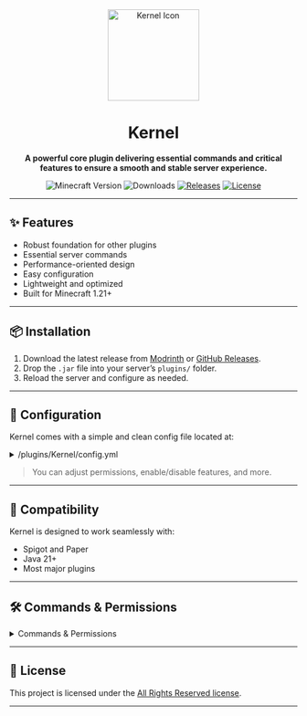 <div align="center">

<a href="https://modrinth.com/plugin/kernel/" target="_blank" title="Kernel on Modrinth">
  <img width="160px" alt="Kernel Icon" src="https://cdn.modrinth.com/data/cached_images/86832cb77c5fbd391f7c7018f3e8369baf08ed9c.png">
</a>

<a name="readme-top"></a>

# Kernel

**A powerful core plugin delivering essential commands and critical features to ensure a smooth and stable server
experience.**

![Minecraft Version][minecraft_version_img]
![Downloads][downloads_img]
[![Releases][releases_img]][releases_url]
[![License][repo_license_img]][repo_license_url]

</div>

---

## ✨ Features

- Robust foundation for other plugins
- Essential server commands
- Performance-oriented design
- Easy configuration
- Lightweight and optimized
- Built for Minecraft 1.21+

---

## 📦 Installation

1. Download the latest release from [Modrinth](https://modrinth.com/project/kernel#download)
   or [GitHub Releases][releases_url].
2. Drop the `.jar` file into your server’s `plugins/` folder.
3. Reload the server and configure as needed.

---

## 📁 Configuration

Kernel comes with a simple and clean config file located at:

<details>
<summary>/plugins/Kernel/config.yml</summary>

```yaml
## Kernel Configuration
```

</details>

> You can adjust permissions, enable/disable features, and more.

---

## 🧩 Compatibility

Kernel is designed to work seamlessly with:

* Spigot and Paper
* Java 21+
* Most major plugins

---

## 🛠️ Commands & Permissions

<details>
<summary>Commands & Permissions</summary>

| Command                | Description                                   | Permission                   |
|------------------------|-----------------------------------------------|------------------------------|
| `/kernel`              | Main command info/help.                       | `kernel.command.main`        |
| `/kernel help`         | Commands list.                                | `kernel.command.main.help`   |
| `/kernel reload`       | Reloads configuration.                        | `kernel.command.main.reload` |
| `/heal [player]`       | Heals a player to full health.                | `kernel.admin.heal`          |
| `/feed [player]`       | Fills a player's hunger to max.               | `kernel.admin.feed`          |
| `/fly [player]`        | Toggles flight mode.                          | `kernel.admin.fly`           |
| `/vanish [player]`     | Toggles vanish mode.                          | `kernel.admin.vanish`        |
| `/god [player]`        | Toggles god mode.                             | `kernel.admin.god`           |
| `/hat [player]`        | Puts the item in your hand on your head.      | `kernel.admin.hat`           |
| `/whois <player>`      | Displays detailed information about a player. | `kernel.admin.whois`         |
| `/broadcast <message>` | Sends a message to the entire server.         | `kernel.admin.broadcast`     |
| `/adminchat <msg>`     | Sends a message to admin chat.                | `kernel.admin.adminchat`     |
| `/freeze [player]`     | Freezes a player, preventing all actions.     | `kernel.admin.freeze`        |
| `/clearchat`           | Clears chat for all players.                  | `kernel.admin.clearchat`     |
| `/invsee <player>`     | Views another player's inventory.             | `kernel.admin.invsee`        |
| `/equsee <player>`     | Views another player's armors and offhand.    | `kernel.admin.equsee`        |
| `/endersee [player]`   | Views another player's ender chest.           | `kernel.admin.endersee`      |
| `/ping [player]`       | Checks connection latency.                    | `kernel.utility.ping`        |
| `/playtime [player]`   | Shows total playtime.                         | `kernel.utility.playtime`    |
| `/seen <player>`       | Shows when a player was last online.          | `kernel.utility.seen`        |
| `/afk`                 | Toggles AFK status.                           | `kernel.utility.afk`         |

</details>

---

## 📃 License

This project is licensed under the [All Rights Reserved license][repo_license_url].

---

[downloads_img]: https://img.shields.io/modrinth/dt/kernel?color=default

[releases_img]: https://img.shields.io/github/v/release/Lightre/kernel?color=aqua

[releases_url]: https://github.com/Lightre/kernel/releases

[repo_license_img]: https://img.shields.io/badge/license-ARR-yellow.svg

[repo_license_url]: https://github.com/Lightre/kernel/blob/main/LICENSE

[minecraft_version_img]: https://img.shields.io/badge/minecraft-1.21x-green.svg